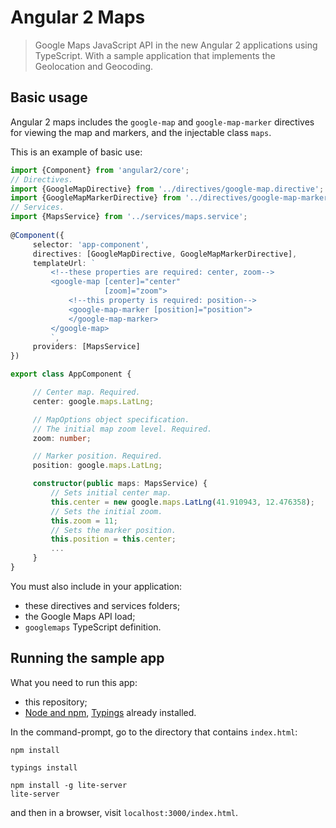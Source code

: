 # Angular 2 Maps
> Google Maps JavaScript API in the new Angular 2 applications using TypeScript.
> With a sample application that implements the Geolocation and Geocoding.

## Basic usage
Angular 2 maps includes the `google-map` and `google-map-marker` directives for viewing the map and markers, and the injectable class `maps`.

This is an example of basic use:
```TypeScript
import {Component} from 'angular2/core';
// Directives.
import {GoogleMapDirective} from '../directives/google-map.directive';
import {GoogleMapMarkerDirective} from '../directives/google-map-marker.directive';
// Services.
import {MapsService} from '../services/maps.service';
 
@Component({
     selector: 'app-component',
     directives: [GoogleMapDirective, GoogleMapMarkerDirective],
     templateUrl: `
         <!--these properties are required: center, zoom-->
         <google-map [center]="center" 
                     [zoom]="zoom">
             <!--this property is required: position-->
             <google-map-marker [position]="position">
             </google-map-marker>
         </google-map>
         `,
     providers: [MapsService]
})

export class AppComponent {

     // Center map. Required.
     center: google.maps.LatLng;

     // MapOptions object specification.
     // The initial map zoom level. Required.
     zoom: number;

     // Marker position. Required.
     position: google.maps.LatLng;

     constructor(public maps: MapsService) {
         // Sets initial center map.
         this.center = new google.maps.LatLng(41.910943, 12.476358);    
         // Sets the initial zoom.
         this.zoom = 11;
         // Sets the marker position.
         this.position = this.center;
         ...
     }
}
```
You must also include in your application:
- these directives and services folders;
- the Google Maps API load;
- `googlemaps` TypeScript definition.

## Running the sample app
What you need to run this app:
- this repository;
- [Node and npm](https://nodejs.org), [Typings](https://github.com/typings/typings) already installed.

In the command-prompt, go to the directory that contains `index.html`:
```
npm install

typings install

npm install -g lite-server
lite-server
```
and then in a browser, visit `localhost:3000/index.html`.
